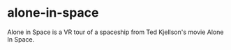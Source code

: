 # alone-in-space
Alone in Space is a VR tour of a spaceship from Ted Kjellson's movie Alone In Space.
